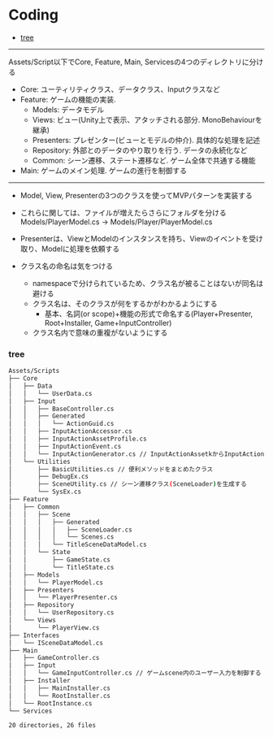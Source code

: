 # Coding

- [tree](#tree)
---

Assets/Script以下でCore, Feature, Main, Servicesの4つのディレクトリに分ける
- Core: ユーティリティクラス、データクラス、Inputクラスなど
- Feature: ゲームの機能の実装.
  - Models: データモデル
  - Views: ビュー(Unity上で表示、アタッチされる部分. MonoBehaviourを継承)
  - Presenters: プレゼンター(ビューとモデルの仲介). 具体的な処理を記述
  - Repository: 外部とのデータのやり取りを行う. データの永続化など
  - Common: シーン遷移、ステート遷移など. ゲーム全体で共通する機能
- Main: ゲームのメイン処理. ゲームの進行を制御する

---
- Model, View, Presenterの3つのクラスを使ってMVPパターンを実装する  
- これらに関しては、ファイルが増えたらさらにフォルダを分ける  
Models/PlayerModel.cs -> Models/Player/PlayerModel.cs
- Presenterは、ViewとModelのインスタンスを持ち、Viewのイベントを受け取り、Modelに処理を依頼する  

- クラス名の命名は気をつける
  - namespaceで分けられているため、クラス名が被ることはないが同名は避ける
  - クラス名は、そのクラスが何をするかがわかるようにする
    - 基本、名詞(or scope)+機能の形式で命名する(Player+Presenter, Root+Installer, Game+InputController)
  - クラス名内で意味の重複がないようにする
### tree
```bash
Assets/Scripts
├── Core
│   ├── Data
│   │   └── UserData.cs
│   ├── Input
│   │   ├── BaseController.cs
│   │   ├── Generated
│   │   │   └── ActionGuid.cs
│   │   ├── InputActionAccessor.cs
│   │   ├── InputActionAssetProfile.cs
│   │   ├── InputActionEvent.cs
│   │   └── InputActionGenerator.cs // InputActionAssetkからInputActionGuidを生成する
│   └── Utilities
│       ├── BasicUtilities.cs // 便利メソッドをまとめたクラス
│       ├── DebugEx.cs
│       ├── SceneUtility.cs // シーン遷移クラス(SceneLoader)を生成する
│       └── SysEx.cs
├── Feature
│   ├── Common
│   │   ├── Scene
│   │   │   ├── Generated
│   │   │   │   ├── SceneLoader.cs
│   │   │   │   └── Scenes.cs
│   │   │   └── TitleSceneDataModel.cs
│   │   └── State
│   │       ├── GameState.cs
│   │       └── TitleState.cs
│   ├── Models
│   │   └── PlayerModel.cs
│   ├── Presenters
│   │   └── PlayerPresenter.cs
│   ├── Repository
│   │   └── UserRepository.cs
│   └── Views
│       └── PlayerView.cs
├── Interfaces
│   └── ISceneDataModel.cs
├── Main
│   ├── GameController.cs
│   ├── Input
│   │   └── GameInputController.cs // ゲームscene内のユーザー入力を制御する
│   ├── Installer
│   │   ├── MainInstaller.cs
│   │   └── RootInstaller.cs
│   └── RootInstance.cs
└── Services

20 directories, 26 files
```


